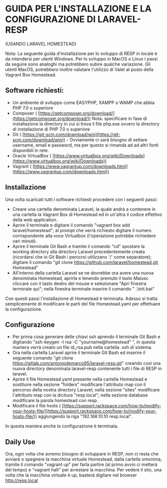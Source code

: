 ﻿# GUIDA PER L&#39;INSTALLAZIONE E LA CONFIGURAZIONE DI LARAVEL-RESP

(USANDO LARAVEL HOMESTEAD)

Nota: La seguente guida d'installazione per lo sviluppo di RESP in locale è da intendersi per utenti Windows. Per lo sviluppo in MacOS o Linux i passi da seguire sono analoghi ma potrebbero subire qualche variazione. Gli utenti MacOS, potrebbero inoltre valutare l'utilizzo di Valet al posto della Vagrant Box Homestead.


## Software richiesti:

- Un ambiente di sviluppo come EASYPHP, XAMPP o WAMP che abbia PHP 7.0 o superiore
- Composer ( [https://getcomposer.org/download/](https://getcomposer.org/download/)) Nota: specificare in fase di installazione la directory in cui si trova il file php.exe ovvero la directory di installazione di PHP 7.0 o superiore
- Git ( [https://git-scm.com/download/win](https://git-scm.com/download/win)) - Ovviamente ci sarà bisogno di settare username, email e password, ma per questo si rimanda ad ad altri fonti disponibili in rete.
- Oracle VirtualBox ( [https://www.virtualbox.org/wiki/Downloads](https://www.virtualbox.org/wiki/Downloads))
- Vagrant ( [https://www.vagrantup.com/downloads.html](https://www.vagrantup.com/downloads.html))

## Installazione
Una volta scaricati tutti i software richiesti procedere con i seguenti passi:

- Creare una cartella denominata Laravel, la quale andrà a contenere in una cartella la Vagrant Box di Homestead ed in un&#39;altra il codice effettivo della web application.
- Aprire il terminale e digitare il comando &quot;vagrant box add laravel/homestead&quot;; al prompt che verrà richiesto digitare il numero corrispondente alla voce Virtualbox (l&#39;operazione potrebbe richiedere vari minuti).
- Aprire il terminale Git Bash e tramite il comando &quot;cd&quot; spostare la working directory alla directory Laravel precedentemente creata (ricordarsi che in Git Bash i perocrsi utilizzano &#39;/&#39; come separatore);  digitare il comando &quot;git clone https://github.com/laravel/homestead.git Homestead&quot;
- All&#39;interno della cartella Laravel se ne dovrebbe ora avere una nuova denominata Homestead, aprirla e tenendo premuto il tasto Maiusc cliccare con il tasto destro del mouse e selezionare &quot;Apri finestra terminale qui&quot;; nella finestra terminale inserire il comando &quot; .\init.bat&quot;

Con questi passi l&#39;installazione di Homestead è terminata. Adesso si tratta semplicemente di modificare le parti del file Homestead.yaml per effettuare la configurazione.

## Configurazione
- Per prima cosa generare delle chiavi ssh aprendo il terminale Git Bash e digitando &quot;ssh-keygen -t rsa -C &quot;yourname@homestead&quot; &quot;, in questa maniera verrà creato un file id\_rsa.pub nella cartella .ssh di sistema.
- Ora nella cartella Laravel aprire il terminale Git Bash ed inserire il seguente comando &quot;git clone https://gitlab.com/antoniodemarco95/laravel-resp.git&quot; creando così una nuova directory denominata laravel-resp contenente tutti i file di RESP in laravel.
- Aprire il file Homestead.yaml presente nella cartella Homestead e sostituire nella sezione &quot;folders&quot; modificare l&#39;attributo map con il percorso della nostra directory Laravel; nella sezione &quot;sites&quot; modificare  l&#39;attributo map con la dicitura &quot;resp.local&quot;; nella sezione database modificare la parola homestead con resp.
- Modificare il file hosts ( [https://support.rackspace.com/how-to/modify-your-hosts-file/](https://support.rackspace.com/how-to/modify-your-hosts-file/)) aggiungendo la riga &quot;192.168.10.10  resp.local&quot;.

In questa maniera anche la configurazione è terminata.

## Daily Use
Ora, ogni volta che avremo bisogno di sviluppare in RESP, non ci resta che avviare o spegnere la macchina virtuale Homestead, dalla cartella omonima, tramite il comando &quot;vagrant up&quot; per farla partire (al primo avvio ci metterà del tempo) e &quot;vagrant halt&quot; per arrestare la macchina. Per vedere il sito, una volta che la macchina virtuale è up, basterà digitare nel browser http://resp.local